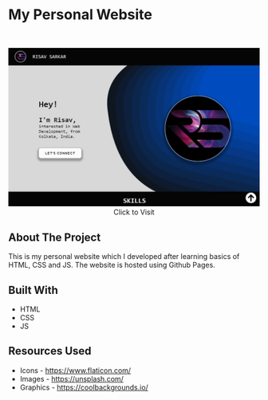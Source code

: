 # My Personal Website

<br />
<p align="center">
  <a href="https://risav-sarkar.github.io/">
    <img src="Img/Website_thumbnail.jpg">
  </a>
  Click to Visit
</p>

## About The Project

This is my personal website which I developed after learning basics of HTML, CSS and JS. The website is hosted using Github Pages.

## Built With
* HTML
* CSS
* JS

## Resources Used
* Icons - https://www.flaticon.com/
* Images - https://unsplash.com/ 
* Graphics - https://coolbackgrounds.io/
